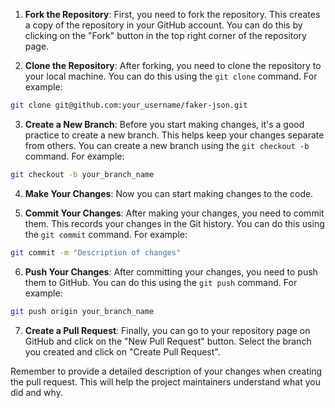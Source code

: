 1. **Fork the Repository**: First, you need to fork the repository. This creates a copy of the repository in your GitHub account. You can do this by clicking on the "Fork" button in the top right corner of the repository page.

2. **Clone the Repository**: After forking, you need to clone the repository to your local machine. You can do this using the `git clone` command. For example:

```bash
git clone git@github.com:your_username/faker-json.git
```

3. **Create a New Branch**: Before you start making changes, it's a good practice to create a new branch. This helps keep your changes separate from others. You can create a new branch using the `git checkout -b` command. For example:

```bash
git checkout -b your_branch_name
```

4. **Make Your Changes**: Now you can start making changes to the code.

5. **Commit Your Changes**: After making your changes, you need to commit them. This records your changes in the Git history. You can do this using the `git commit` command. For example:

```bash
git commit -m "Description of changes"
```

6. **Push Your Changes**: After committing your changes, you need to push them to GitHub. You can do this using the `git push` command. For example:

```bash
git push origin your_branch_name
```

7. **Create a Pull Request**: Finally, you can go to your repository page on GitHub and click on the "New Pull Request" button. Select the branch you created and click on "Create Pull Request".

Remember to provide a detailed description of your changes when creating the pull request. This will help the project maintainers understand what you did and why.